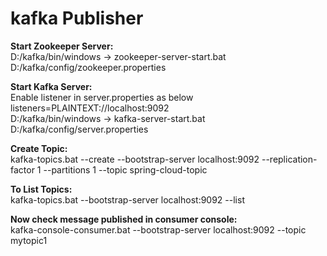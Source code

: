 # kafka Publisher

**Start Zookeeper Server:**\
D:/kafka/bin/windows -> zookeeper-server-start.bat D:/kafka/config/zookeeper.properties


**Start Kafka Server:**\
Enable listener in server.properties as below\
listeners=PLAINTEXT://localhost:9092\
D:/kafka/bin/windows -> kafka-server-start.bat D:/kafka/config/server.properties

**Create Topic:**\
kafka-topics.bat --create --bootstrap-server localhost:9092 --replication-factor 1 --partitions 1 --topic spring-cloud-topic

**To List Topics:**\
kafka-topics.bat --bootstrap-server localhost:9092 --list

**Now check message published in consumer console:**\
kafka-console-consumer.bat --bootstrap-server localhost:9092 --topic mytopic1
